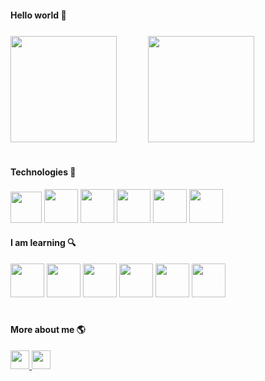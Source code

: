 #### Hello world 👋

<div style="display:flex; align-items: center; justify: center; gap:10%; margin-top: 5%; margin-bottom: 7%;">
	<img height="170em" src="https://github-readme-stats.vercel.app/api?username=gabriel04alves&show_icons=true&theme=github_dark"/>
	<img height="170em" src="https://github-readme-stats.vercel.app/api/top-langs/?username=gabriel04alves&layout=compact&theme=github_dark"/>
</div>

#

#### Technologies 🎯 
<div style="margin-top: 1%;"> 
<img src="https://img.icons8.com/material-outlined/384/5682b6/html-5.png" style="height: 50px;" viewBox="0 0 24 24" >
</img> 
<img src="https://img.icons8.com/windows/512/5682b6/css3.png" style="height: 54px;" viewBox="0 0 24 24" >
</img> 
<img src="https://img.icons8.com/windows/512/5682b6/js-squared.png" style="height: 54px;" viewBox="0 0 24 24" >
</img> 
<img src="https://img.icons8.com/windows/512/5682b6/vuejs.png" style="height: 54px;" viewBox="0 0 24 24" >
</img>
<img src="https://img.icons8.com/windows/512/5682b6/nodejs.png" style="height: 54px;" viewBox="0 0 24 24" >
</img> 
<img src="https://img.icons8.com/windows/512/5682b6/git.png" style="height: 54px;" viewBox="0 0 24 24" >
</img>

#### I am learning 🔍
<img src="https://img.icons8.com/windows/512/5682b6/typescript.png" style="height: 54px;" viewBox="0 0 24 24" >
<img src="https://img.icons8.com/windows/512/5682b6/react-native.png" style="height: 54px;" viewBox="0 0 24 24" >
</img>
<img src="https://img.icons8.com/windows/512/5682b6/angularjs.png" style="height: 54px;" viewBox="0 0 24 24" >
<img src="https://img.icons8.com/windows/512/5682b6/python.png" style="height: 54px;" viewBox="0 0 24 24" >
<img src="https://img.icons8.com/windows/512/5682b6/django.png" style="height: 54px;" viewBox="0 0 24 24" >
<img src="https://img.icons8.com/windows/512/5682b6/mysql.png" style="height: 54px;" viewBox="0 0 24 24" >
</div>

# 

#### More about me 🌎
<div style="margin-top: 1%;">
<a href="https://www.instagram.com/grb.alves/"> <img src="https://img.shields.io/badge/Instagram-5682b6?style=for-the-badge&logo=instagram&logoColor=white" style="height: 30px;" viewBox="0 0 24 24" > </a>
<a href="https://open.spotify.com/user/styykqcga6venje415m8dq5pk"> <img src="https://img.shields.io/badge/Spotify-5682b6?style=for-the-badge&logo=spotify&logoColor=white" style="height: 30px;" viewBox="0 0 24 24" > </a>
</div>
